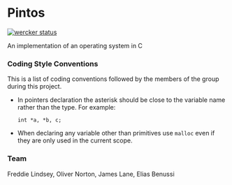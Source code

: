 # Pintos
[![wercker status](https://app.wercker.com/status/4a46f89a31f7efcf05306928f28d9ef6/m "wercker status")](https://app.wercker.com/project/bykey/4a46f89a31f7efcf05306928f28d9ef6)

An implementation of an operating system in C

### Coding Style Conventions
This is a list of coding conventions followed by the members of the group during this project.
- In pointers declaration the asterisk should be close to the variable name rather than the type. For example:

  `int *a, *b, c;`
  
- When declaring any variable other than primitives use `malloc` even if they are only used in the current scope.
  
### Team

Freddie Lindsey, Oliver Norton, James Lane, Elias Benussi
